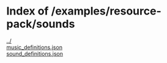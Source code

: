 # Index of /examples/resource-pack/sounds

[../](./../)  
[music_definitions.json](./music_definitions.json)  
[sound_definitions.json](./sound_definitions.json)  
